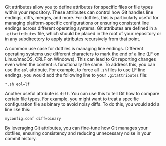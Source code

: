 Git attributes allow you to define attributes for specific files or file types within your repository. These attributes can control how Git handles line endings, diffs, merges, and more. For dotfiles, this is particularly useful for managing platform-specific configurations or ensuring consistent line endings across different operating systems. Git attributes are defined in a `.gitattributes` file, which should be placed in the root of your repository or in any subdirectory to apply attributes recursively from that point.

A common use case for dotfiles is managing line endings. Different operating systems use different characters to mark the end of a line (LF on Linux/macOS, CRLF on Windows). This can lead to Git reporting changes even when the content is functionally the same. To address this, you can use the `eol` attribute. For example, to force all `.sh` files to use LF line endings, you would add the following line to your `.gitattributes` file:

```
*.sh eol=lf
```

Another useful attribute is `diff`. You can use this to tell Git how to compare certain file types. For example, you might want to treat a specific configuration file as binary to avoid noisy diffs. To do this, you would add a line like this:

```
myconfig.conf diff=binary
```

By leveraging Git attributes, you can fine-tune how Git manages your dotfiles, ensuring consistency and reducing unnecessary noise in your commit history.